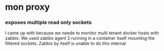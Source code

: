# mon proxy
### exposes multiple read only sockets
I came up with because we neede to monitor multi tenant docker hosts with zabbix. 
We used zabbix agent 2 running in a container itself mounting the filtered sockets. 
Zabbix by itself is unable to do this internal
